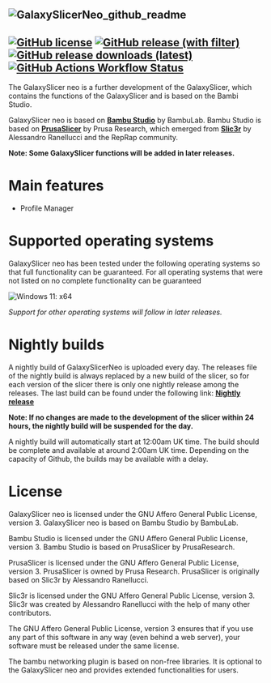 ![GalaxySlicerNeo_github_readme](https://github.com/user-attachments/assets/71c9d4d5-ca85-4500-9bed-8fc0887a3ce2)
-------------------------------------
[![GitHub license](https://img.shields.io/github/license/Fr3ak2402/GalaxySlicerNeo?style=flat-square&label=License&color=693A71)](https://github.com/fr3ak2402/GalaxySlicerNeo/blob/main/LICENSE.txt)
[![GitHub release (with filter)](https://img.shields.io/github/v/release/fr3ak2402/GalaxySlicerNeo?style=flat-square&label=Version&color=693A71)](https://github.com/fr3ak2402/GalaxySlicerNeo/releases/latest)
[![GitHub release downloads (latest)](https://img.shields.io/github/downloads/Fr3ak2402/GalaxySlicerNeo/latest/total?style=flat-square&label=Downloads&color=%23693A71)](https://github.com/fr3ak2402/GalaxySlicerNeo/releases/latest)
[![GitHub Actions Workflow Status](https://img.shields.io/github/actions/workflow/status/fr3ak2402/BambuStudio/build_nightly.yml?style=flat-square&label=Nightly%20Build&color=%23693A71)](https://github.com/fr3ak2402/GalaxySlicerNeo/releases/tag/V1.1.1-nightly)
-------------------------------------
The GalaxySlicer neo is a further development of the GalaxySlicer, which contains the functions of the GalaxySlicer and is based on the Bambi Studio.

GalaxySlicer neo is based on **[Bambu Studio](https://github.com/bambulab/BambuStudio)** by BambuLab. Bambu Studio is based on **[PrusaSlicer](https://github.com/prusa3d/PrusaSlicer)** by Prusa Research, which emerged from **[Slic3r](https://github.com/Slic3r/Slic3r)** by Alessandro Ranellucci and the RepRap community.

**Note: Some GalaxySlicer functions will be added in later releases.**

# Main features
- Profile Manager

# Supported operating systems

GalaxySlicer neo has been tested under the following operating systems so that full functionality can be guaranteed. For all operating systems that were not listed on no complete functionality can be guaranteed

![Windows 11: x64](https://img.shields.io/badge/Windows-x64-blue?style=flat-square&logo=Windows11&label=Windows%2011&labelColor=blue&color=gray)

_Support for other operating systems will follow in later releases._

# Nightly builds

A nightly build of GalaxySlicerNeo is uploaded every day. The releases file of the nightly build is always replaced by a new build of the slicer, so for each version of the slicer there is only one nightly release among the releases. 
The last build can be found under the following link: **[Nightly release](https://github.com/fr3ak2402/GalaxySlicerNeo/releases/tag/V1.1.1-nightly)**

**Note: If no changes are made to the development of the slicer within 24 hours, the nightly build will be suspended for the day.**

A nightly build will automatically start at 12:00am UK time. The build should be complete and available at around 2:00am UK time. Depending on the capacity of Github, the builds may be available with a delay.

# License

GalaxySlicer neo is licensed under the GNU Affero General Public License, version 3. GalaxySlicer neo is based on Bambu Studio by BambuLab.

Bambu Studio is licensed under the GNU Affero General Public License, version 3. Bambu Studio is based on PrusaSlicer by PrusaResearch.

PrusaSlicer is licensed under the GNU Affero General Public License, version 3. PrusaSlicer is owned by Prusa Research. PrusaSlicer is originally based on Slic3r by Alessandro Ranellucci.

Slic3r is licensed under the GNU Affero General Public License, version 3. Slic3r was created by Alessandro Ranellucci with the help of many other contributors.

The GNU Affero General Public License, version 3 ensures that if you use any part of this software in any way (even behind a web server), your software must be released under the same license.

The bambu networking plugin is based on non-free libraries. It is optional to the GalaxySlicer neo and provides extended functionalities for users.
